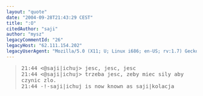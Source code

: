 ```yaml
---
layout: "quote"
date: "2004-09-28T21:43:29 CEST"
title: ":O"
citedAuthor: "saji"
author: "mysz"
legacyCommentId: "26"
legacyHost: "62.111.154.202"
legacyUserAgent: "Mozilla/5.0 (X11; U; Linux i686; en-US; rv:1.7) Gecko/20040823 Firefox/0.9.3"
---
```



<blockquote><tt>21:44 &lt;@saji|ichuj&gt; jesc, jesc, jesc<br>
21:44 &lt;@saji|ichuj&gt; trzeba jesc, zeby miec sily aby czynic zlo.<br>
21:44 -!-saji|ichuj is now known as saji|kolacja</tt></blockquote>
